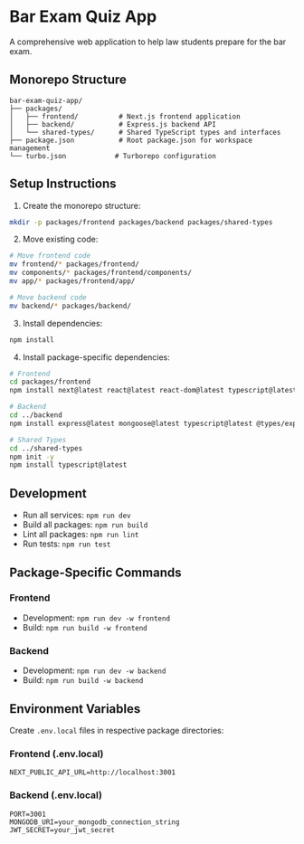 # Bar Exam Quiz App

A comprehensive web application to help law students prepare for the bar exam.

## Monorepo Structure

```
bar-exam-quiz-app/
├── packages/
│   ├── frontend/          # Next.js frontend application
│   ├── backend/           # Express.js backend API
│   └── shared-types/      # Shared TypeScript types and interfaces
├── package.json           # Root package.json for workspace management
└── turbo.json            # Turborepo configuration
```

## Setup Instructions

1. Create the monorepo structure:
```bash
mkdir -p packages/frontend packages/backend packages/shared-types
```

2. Move existing code:
```bash
# Move frontend code
mv frontend/* packages/frontend/
mv components/* packages/frontend/components/
mv app/* packages/frontend/app/

# Move backend code
mv backend/* packages/backend/
```

3. Install dependencies:
```bash
npm install
```

4. Install package-specific dependencies:
```bash
# Frontend
cd packages/frontend
npm install next@latest react@latest react-dom@latest typescript@latest @types/react@latest @types/node@latest tailwindcss@latest

# Backend
cd ../backend
npm install express@latest mongoose@latest typescript@latest @types/express@latest @types/node@latest

# Shared Types
cd ../shared-types
npm init -y
npm install typescript@latest
```

## Development

- Run all services: `npm run dev`
- Build all packages: `npm run build`
- Lint all packages: `npm run lint`
- Run tests: `npm run test`

## Package-Specific Commands

### Frontend
- Development: `npm run dev -w frontend`
- Build: `npm run build -w frontend`

### Backend
- Development: `npm run dev -w backend`
- Build: `npm run build -w backend`

## Environment Variables

Create `.env.local` files in respective package directories:

### Frontend (.env.local)
```
NEXT_PUBLIC_API_URL=http://localhost:3001
```

### Backend (.env.local)
```
PORT=3001
MONGODB_URI=your_mongodb_connection_string
JWT_SECRET=your_jwt_secret
``` 